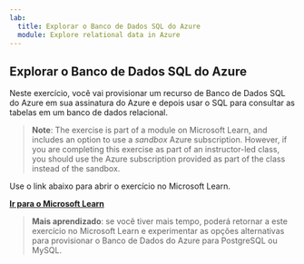 ```yaml
---
lab:
  title: Explorar o Banco de Dados SQL do Azure
  module: Explore relational data in Azure
---
```


## <a name="explore-azure-sql-database"></a>Explorar o Banco de Dados SQL do Azure

Neste exercício, você vai provisionar um recurso de Banco de Dados SQL do Azure em sua assinatura do Azure e depois usar o SQL para consultar as tabelas em um banco de dados relacional.

> <bpt id="p1">**</bpt>Note<ept id="p1">**</ept>: The exercise is part of a module on Microsoft Learn, and includes an option to use a <bpt id="p2">*</bpt>sandbox<ept id="p2">*</ept> Azure subscription. However, if you are completing this exercise as part of an instructor-led class, you should use the Azure subscription provided as part of the class instead of the sandbox.

Use o link abaixo para abrir o exercício no Microsoft Learn.

**[Ir para o Microsoft Learn](https://docs.microsoft.com/learn/modules/explore-provision-deploy-relational-database-offerings-azure/4-exercise-provision-relational-azure-data-services?pivots=azuresql#provision-an-azure-sql-database-resource)**

> **Mais aprendizado**: se você tiver mais tempo, poderá retornar a este exercício no Microsoft Learn e experimentar as opções alternativas para provisionar o Banco de Dados do Azure para PostgreSQL ou MySQL.